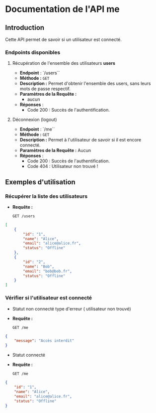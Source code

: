 # Documentation de l'API me

## Introduction

Cette API permet de savoir si un utilisateur est connecté. 

### Endpoints disponibles

1. Récupération de l'ensemble des utilisateurs **users**

    - **Endpoint** : `/users``
    - **Méthode :** `GET`
    - **Description :** Permet d'obtenir l'ensemble des users, sans leurs mots de passe respectif.
    - **Paramètres de la Requête :**
        - aucun
    - **Réponses** :
        - Code 200 : Succès de l'authentification.

2. Déconnexion (logout)

    - **Endpoint** : `/me``
    - **Méthode :** `GET`
    - **Description :** Permet à l'utilisateur de savoir si il est encore connecté.
    - **Paramètres de la Requête :** Aucun
    - **Réponses** :
        - Code 200 : Succès de l'authentification.
        - Code 404 : Utilisateur non trouvé !


## Exemples d'utilisation

### Récupérer la liste des utilisateurs

- **Requête :**
  ```http
  GET /users
  ```

```json
[
    {
        "id": "1",
        "name": "Alice",
        "email": "alice@alice.fr",
        "status": "Offline"
    },
    {
        "id": "2",
        "name": "Bob",
        "email": "bob@bob.fr",
        "status": "Offline"
    }
]
```

### Vérifier si l'utilisateur est connecté

- Statut non connecté type d'erreur ( utilisateur non trouvé)

- **Requête :**
  ```http
  GET /me
  ```

```json
{
    "message": "Accès interdit"
}
```

- Statut  connecté

- **Requête :**
  ```http
  GET /me
  ```

```json
{
    "id": "1",
    "name": "Alice",
    "email": "alice@alice.fr",
    "status": "Offline"
}
```